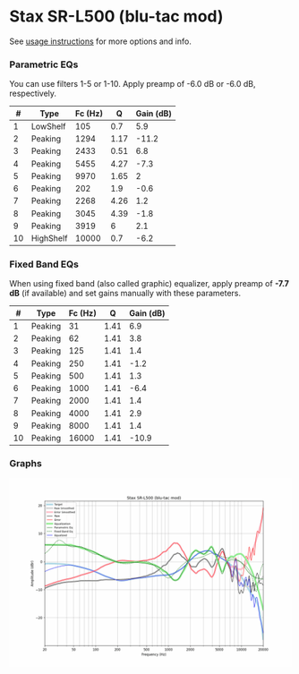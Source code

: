 # Stax SR-L500 (blu-tac mod)
See [usage instructions](https://github.com/jaakkopasanen/AutoEq#usage) for more options and info.

### Parametric EQs
You can use filters 1-5 or 1-10. Apply preamp of -6.0 dB or -6.0 dB, respectively.

|   # | Type      |   Fc (Hz) |    Q |   Gain (dB) |
|-----|-----------|-----------|------|-------------|
|   1 | LowShelf  |       105 | 0.7  |         5.9 |
|   2 | Peaking   |      1294 | 1.17 |       -11.2 |
|   3 | Peaking   |      2433 | 0.51 |         6.8 |
|   4 | Peaking   |      5455 | 4.27 |        -7.3 |
|   5 | Peaking   |      9970 | 1.65 |         2   |
|   6 | Peaking   |       202 | 1.9  |        -0.6 |
|   7 | Peaking   |      2268 | 4.26 |         1.2 |
|   8 | Peaking   |      3045 | 4.39 |        -1.8 |
|   9 | Peaking   |      3919 | 6    |         2.1 |
|  10 | HighShelf |     10000 | 0.7  |        -6.2 |

### Fixed Band EQs
When using fixed band (also called graphic) equalizer, apply preamp of **-7.7 dB** (if available) and set gains manually with these parameters.

|   # | Type    |   Fc (Hz) |    Q |   Gain (dB) |
|-----|---------|-----------|------|-------------|
|   1 | Peaking |        31 | 1.41 |         6.9 |
|   2 | Peaking |        62 | 1.41 |         3.8 |
|   3 | Peaking |       125 | 1.41 |         1.4 |
|   4 | Peaking |       250 | 1.41 |        -1.2 |
|   5 | Peaking |       500 | 1.41 |         1.3 |
|   6 | Peaking |      1000 | 1.41 |        -6.4 |
|   7 | Peaking |      2000 | 1.41 |         1.4 |
|   8 | Peaking |      4000 | 1.41 |         2.9 |
|   9 | Peaking |      8000 | 1.41 |         1.4 |
|  10 | Peaking |     16000 | 1.41 |       -10.9 |

### Graphs
![](./Stax%20SR-L500%20(blu-tac%20mod).png)
